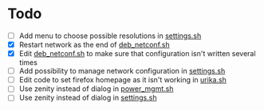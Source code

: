 # Todo

- [ ] Add menu to choose possible resolutions in [settings.sh](../master/bin/settings.sh)
- [X] Restart network as the end of [deb_netconf.sh](../master/util/deb_netconf.sh)
- [x] Edit [deb_netconf.sh](../master/util/deb_netconf.sh) to make sure that configuration isn't written several times
- [ ] Add possibility to manage network configuration in [settings.sh](../master/bin/settings.sh)
- [ ] Edit code to set firefox homepage as it isn't working in [urika.sh](urika.sh)
- [ ] Use zenity instead of dialog in [power_mgmt.sh](../master/bin/power_mgmt.sh)
- [ ] Use zenity instead of dialog in [settings.sh](../master/bin/settings.sh)
